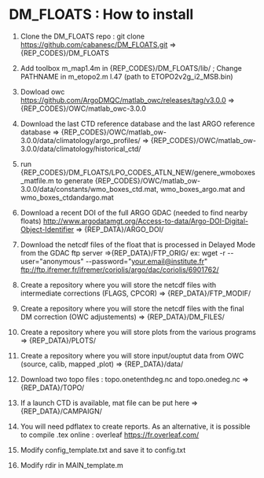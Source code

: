 # DM_FLOATS : How to install 

1. Clone the DM_FLOATS repo : git clone https://github.com/cabanesc/DM_FLOATS.git    => {REP_CODES}/DM_FLOATS

2. Add toolbox m_map1.4m in {REP_CODES}/DM_FLOATS/lib/  ; Change PATHNAME in m_etopo2.m l.47 (path to  ETOPO2v2g_i2_MSB.bin)

3. Dowload owc      https://github.com/ArgoDMQC/matlab_owc/releases/tag/v3.0.0   => {REP_CODES}/OWC/matlab_owc-3.0.0 

4. Download the last CTD reference database and the last ARGO reference database     => {REP_CODES}/OWC/matlab_ow-3.0.0/data/climatology/argo_profiles/
                                                                                     => {REP_CODES}/OWC/matlab_ow-3.0.0/data/climatology/historical_ctd/
5. run {REP_CODES}/DM_FLOATS/LPO_CODES_ATLN_NEW/genere_wmoboxes_matfile.m to generate {REP_CODES}/OWC/matlab_ow-3.0.0/data/constants/wmo_boxes_ctd.mat, wmo_boxes_argo.mat and wmo_boxes_ctdandargo.mat

6. Download a recent DOI of the full ARGO GDAC (needed to find nearby floats)
   http://www.argodatamgt.org/Access-to-data/Argo-DOI-Digital-Object-Identifier      => {REP_DATA}/ARGO_DOI/

7. Download the netcdf files of the float that is processed in Delayed Mode from the GDAC ftp server   =>{REP_DATA}/FTP_ORIG/
   ex: wget -r --user="anonymous" --password="your.email@institute.fr" ftp://ftp.ifremer.fr/ifremer/coriolis/argo/dac/coriolis/6901762/

8. Create a repository where you will store the netcdf files with intermediate corrections (FLAGS, CPCOR)   => {REP_DATA}/FTP_MODIF/

9. Create a repository where you will store the netcdf files with the final DM correction  (OWC adjustements) => {REP_DATA}/DM_FILES/

10. Create a repository where you will store plots from the various programs => {REP_DATA}/PLOTS/

11. Create a repository where you will store input/ouptut data from OWC (source, calib, mapped ,plot) => {REP_DATA}/data/

12. Download two topo files : topo.onetenthdeg.nc and topo.onedeg.nc   => {REP_DATA}/TOPO/

13. If a launch CTD is available, mat file can be put here  => {REP_DATA}/CAMPAIGN/ 

14. You will need pdflatex to create reports. As an alternative, it is possible to compile .tex online : overleaf  https://fr.overleaf.com/

15. Modify config_template.txt and save it to config.txt

16. Modify rdir in MAIN_template.m


